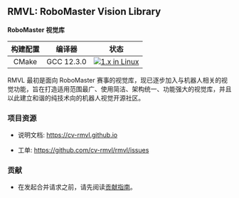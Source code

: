 ## RMVL: RoboMaster Vision Library

**RoboMaster 视觉库**

| 构建配置 |   编译器   |                             状态                             |
| :------: | :--------: | :----------------------------------------------------------: |
|  CMake   | GCC 12.3.0 | [![1.x in Linux](https://github.com/cv-rmvl/rmvl/actions/workflows/linux-1.x.yml/badge.svg)](https://github.com/cv-rmvl/rmvl/actions/workflows/linux-1.x.yml) |

RMVL 最初是面向 RoboMaster 赛事的视觉库，现已逐步加入与机器人相关的视觉功能，旨在打造适用范围最广、使用简洁、架构统一、功能强大的视觉库，并且以此建立和谐的纯技术向的机器人视觉开源社区。

### 项目资源

* 说明文档: <https://cv-rmvl.github.io>

* 工单: <https://github.com/cv-rmvl/rmvl/issues>

### 贡献

* 在发起合并请求之前，请先阅读[贡献指南](https://github.com/cv-rmvl/rmvl/wiki/How_to_contribute)。
